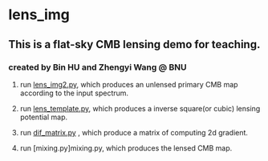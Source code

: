 # lens_img

## This is a flat-sky CMB lensing demo for teaching.

### created by Bin HU and Zhengyi Wang @ BNU

1. run [lens_img2.py](lens_img2.py), which produces an unlensed primary CMB map according to the input spectrum.

2. run [lens_template.py](lens_template.py), which produces a inverse square(or cubic) lensing potential map.

3. run [dif_matrix.py](dif_matrix.py) , which produce a matrix of computing 2d gradient. 

3. run [mixing.py]mixing.py, which produces the lensed CMB map. 

